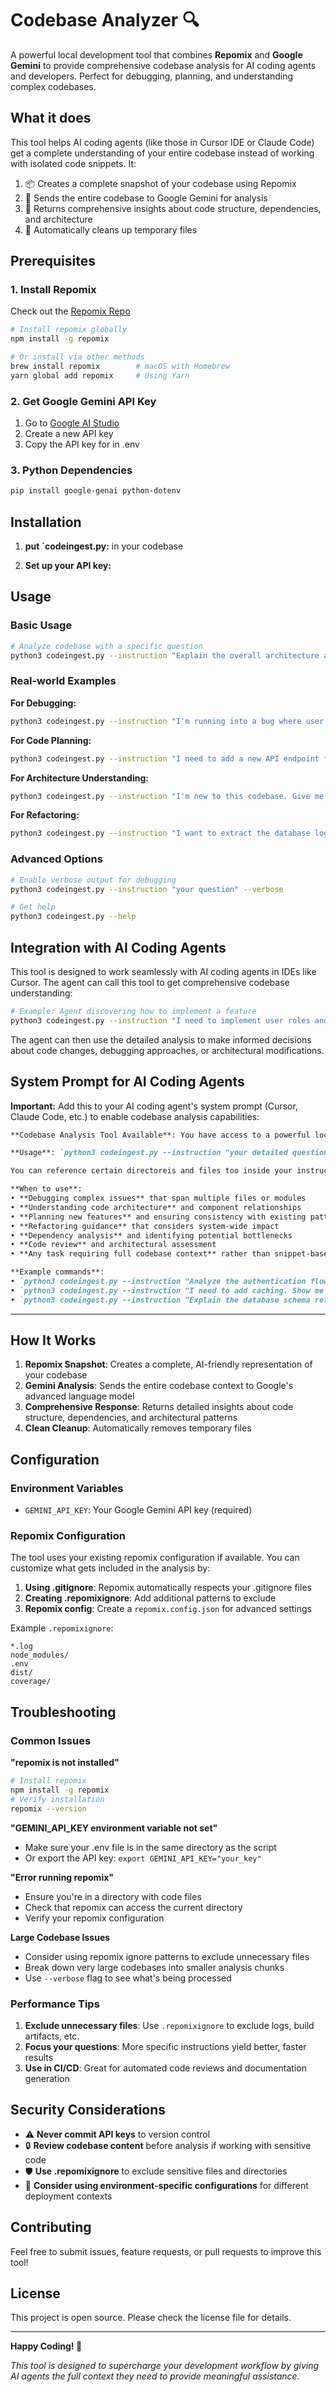 # Codebase Analyzer 🔍

A powerful local development tool that combines **Repomix** and **Google Gemini** to provide comprehensive codebase analysis for AI coding agents and developers. Perfect for debugging, planning, and understanding complex codebases.

## What it does

This tool helps AI coding agents (like those in Cursor IDE or Claude Code) get a complete understanding of your entire codebase instead of working with isolated code snippets. It:

1. 📦 Creates a complete snapshot of your codebase using Repomix
2. 🤖 Sends the entire codebase to Google Gemini for analysis
3. 🧠 Returns comprehensive insights about code structure, dependencies, and architecture
4. 🧹 Automatically cleans up temporary files

## Prerequisites

### 1. Install Repomix
Check out the [Repomix Repo](https://github.com/yamadashy/repomix)

```bash
# Install repomix globally
npm install -g repomix

# Or install via other methods
brew install repomix        # macOS with Homebrew
yarn global add repomix     # Using Yarn
```

### 2. Get Google Gemini API Key
1. Go to [Google AI Studio](https://aistudio.google.com/app/apikey)
2. Create a new API key
3. Copy the API key for in .env

### 3. Python Dependencies
```bash
pip install google-genai python-dotenv
```

## Installation

1. **put `codeingest.py:** in your codebase

2. **Set up your API key:**

## Usage

### Basic Usage
```bash
# Analyze codebase with a specific question
python3 codeingest.py --instruction "Explain the overall architecture and main components"
```

### Real-world Examples

**For Debugging:**
```bash
python3 codeingest.py --instruction "I'm running into a bug where user authentication fails intermittently. Help me understand the complete auth flow across the codebase and identify potential race conditions or state management issues."
```

**For Code Planning:**
```bash
python3 codeingest.py --instruction "I need to add a new API endpoint for file uploads. Show me the existing API patterns, middleware structure, and where I should implement this feature to maintain consistency."
```

**For Architecture Understanding:**
```bash
python3 codeingest.py --instruction "I'm new to this codebase. Give me a comprehensive breakdown of the project structure, main components, data flow, and how different modules interact with each other."
```

**For Refactoring:**
```bash
python3 codeingest.py --instruction "I want to extract the database logic into a separate service layer. Analyze all database interactions across the codebase and suggest a refactoring strategy."
```

### Advanced Options
```bash
# Enable verbose output for debugging
python3 codeingest.py --instruction "your question" --verbose

# Get help
python3 codeingest.py --help
```

## Integration with AI Coding Agents

This tool is designed to work seamlessly with AI coding agents in IDEs like Cursor. The agent can call this tool to get comprehensive codebase understanding:

```bash
# Example: Agent discovering how to implement a feature
python3 codeingest.py --instruction "I need to implement user roles and permissions. Analyze the current user management system and suggest how to extend it with role-based access control."
```

The agent can then use the detailed analysis to make informed decisions about code changes, debugging approaches, or architectural modifications.

## System Prompt for AI Coding Agents

**Important:** Add this to your AI coding agent's system prompt (Cursor, Claude Code, etc.) to enable codebase analysis capabilities:

```markdown
**Codebase Analysis Tool Available**: You have access to a powerful local codebase analysis tool called `codeingest` that provides comprehensive understanding of entire codebases using Repomix + Google Gemini. This tool is essential for complex debugging, architecture understanding, and planning tasks that require full codebase context rather than isolated code snippets. Use it when you need to understand interdependencies, trace issues across multiple files, or plan changes that could have ripple effects.

**Usage**: `python3 codeingest.py --instruction "your detailed question/request"`

You can reference certain directoreis and files too inside your instruction.

**When to use**:
• **Debugging complex issues** that span multiple files or modules
• **Understanding code architecture** and component relationships  
• **Planning new features** and ensuring consistency with existing patterns
• **Refactoring guidance** that considers system-wide impact
• **Dependency analysis** and identifying potential bottlenecks
• **Code review** and architectural assessment
• **Any task requiring full codebase context** rather than snippet-based analysis

**Example commands**:
• `python3 codeingest.py --instruction "Analyze the authentication flow and identify why sessions are timing out randomly"`
• `python3 codeingest.py --instruction "I need to add caching. Show me existing patterns and suggest where to implement Redis integration"`
• `python3 codeingest.py --instruction "Explain the database schema relationships and how they map to the API endpoints"`
```

---

## How It Works

1. **Repomix Snapshot**: Creates a complete, AI-friendly representation of your codebase
2. **Gemini Analysis**: Sends the entire codebase context to Google's advanced language model
3. **Comprehensive Response**: Returns detailed insights about code structure, dependencies, and architectural patterns
4. **Clean Cleanup**: Automatically removes temporary files

## Configuration

### Environment Variables
- `GEMINI_API_KEY`: Your Google Gemini API key (required)

### Repomix Configuration
The tool uses your existing repomix configuration if available. You can customize what gets included in the analysis by:

1. **Using .gitignore**: Repomix automatically respects your .gitignore files
2. **Creating .repomixignore**: Add additional patterns to exclude
3. **Repomix config**: Create a `repomix.config.json` for advanced settings

Example `.repomixignore`:
```
*.log
node_modules/
.env
dist/
coverage/
```

## Troubleshooting

### Common Issues

**"repomix is not installed"**
```bash
# Install repomix
npm install -g repomix
# Verify installation
repomix --version
```

**"GEMINI_API_KEY environment variable not set"**
- Make sure your .env file is in the same directory as the script
- Or export the API key: `export GEMINI_API_KEY="your_key"`

**"Error running repomix"**
- Ensure you're in a directory with code files
- Check that repomix can access the current directory
- Verify your repomix configuration

**Large Codebase Issues**
- Consider using repomix ignore patterns to exclude unnecessary files
- Break down very large codebases into smaller analysis chunks
- Use `--verbose` flag to see what's being processed

### Performance Tips

1. **Exclude unnecessary files**: Use `.repomixignore` to exclude logs, build artifacts, etc.
2. **Focus your questions**: More specific instructions yield better, faster results
3. **Use in CI/CD**: Great for automated code reviews and documentation generation

## Security Considerations

- ⚠️ **Never commit API keys** to version control
- 🔒 **Review codebase content** before analysis if working with sensitive code
- 🛡️ **Use .repomixignore** to exclude sensitive files and directories
- 🔐 **Consider using environment-specific configurations** for different deployment contexts

## Contributing

Feel free to submit issues, feature requests, or pull requests to improve this tool!

## License

This project is open source. Please check the license file for details.

---

**Happy Coding! 🚀**

*This tool is designed to supercharge your development workflow by giving AI agents the full context they need to provide meaningful assistance.*
